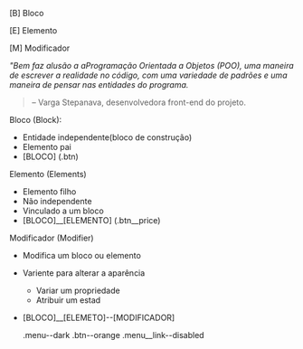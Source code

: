 [B] Bloco

[E] Elemento

[M] Modificador

*"Bem faz alusão a aProgramação Orientada a Objetos (POO), uma maneira de escrever a realidade no código, com uma variedade de padrões e uma maneira de pensar nas entidades do programa.*

> – Varga Stepanava, desenvolvedora front-end do projeto.

Bloco (Block):

- Entidade independente(bloco de construção)
- Elemento pai
- [BLOCO] (.btn)

Elemento (Elements)

- Elemento filho
- Não independente
- Vinculado a um bloco
- [BLOCO]__[ELEMENTO] (.btn__price)

Modificador (Modifier)

- Modifica um bloco ou elemento
- Variente para alterar a aparência

  - Variar um propriedade
  - Atribuir um estad
- [BLOCO]__[ELEMETO]--[MODIFICADOR]

  .menu--dark
  .btn--orange
  .menu__link--disabled
